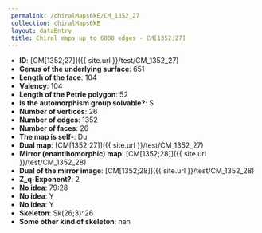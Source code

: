 ```yaml
--- 
 permalink: /chiralMaps6kE/CM_1352_27 
 collection: chiralMaps6kE
 layout: dataEntry
 title: Chiral maps up to 6000 edges - CM[1352;27]
---
```


- **ID**: [CM[1352;27]]({{ site.url }}/test/CM_1352_27)
- **Genus of the underlying surface**: 651
- **Length of the face**: 104
- **Valency**: 104
- **Length of the Petrie polygon**: 52
- **Is the automorphism group solvable?**: S
- **Number of vertices**: 26
- **Number of edges**: 1352
- **Number of faces**: 26
- **The map is self-**: Du
- **Dual map**: [CM[1352;27]]({{ site.url }}/test/CM_1352_27)
- **Mirror (enantihomorphic) map**: [CM[1352;28]]({{ site.url }}/test/CM_1352_28)
- **Dual of the mirror image**: [CM[1352;28]]({{ site.url }}/test/CM_1352_28)
- **Z_q-Exponent?**: 2
- **No idea**:  79:28
- **No idea**: Y
- **No idea**: Y
- **Skeleton**: Sk(26;3)^26
- **Some other kind of skeleton**: nan

